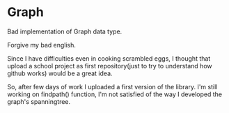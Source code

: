 # Graph
Bad implementation of Graph data type.

Forgive my bad english.

Since I have difficulties even in cooking scrambled eggs, 
I thought that upload a school project as first repository(just to try to understand how github works) would be a great idea.

So, after few days of work I uploaded a first version of the library.
I'm still working on findpath() function, I'm not satisfied of the way I developed the graph's spanningtree. 
